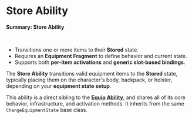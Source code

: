 # Store Ability
<primary-label ref="inventory"/>

<tldr>
    <p><b>Summary: Store Ability</b></p>
    <br/>
    <ul>
        <li>Transitions one or more items to their <b>Stored</b> state.</li>
        <li>Requires an <b>Equipment Fragment</b> to define behavior and current state.</li>
        <li>Supports both <b>per-item activations</b> and <b>generic slot-based bindings</b>.</li>
    </ul>
</tldr>

The **Store Ability** transitions valid equipment items to the **Stored** state, typically placing them on the
character's body, backpack, or holster, depending on your **equipment state setup**.

This ability is a direct sibling to the [<b>Equip Ability</b>](inv_ability_equip.md), and shares all of its core behavior,
infrastructure, and activation methods. It inherits from the same `ChangeEquipmentState` base class.
